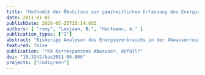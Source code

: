 ```yaml
---
title: "Methodik der Ökobilanz zur ganzheitlichen Erfassung des Energieverbrauchs in der Abwasserreinigung"
date: 2011-01-01
publishDate: 2020-05-25T15:14:06Z
authors: [ "remy", "Lesjean, B.", "Hartmann, A." ]
publication_types: ["2"]
abstract: "Bisherige Analysen des Energieverbrauchs in der Abwasserreinigung beschränken sich oft auf die naheliegende Erfassung des Stromverbrauchs. Im Sinne einer ganzheitlichen Betrachtung sollten aber auch andere Formen der Energie erfasst werden, wie zum Beispiel für die Herstellung von benötigten Chemikalien wie Flockungs- und Flockungshilfsmittel, beim Transport des zu entsorgenden Schlamms oder für zusätzliche Brennstoffe bei der Klärschlammtrocknung. Dafür ist die Erweiterung der Grenzen des zu betrachtenden Systems auf vor- und nachgelagerte Prozesse notwendig, um alle relevanten Beiträge zum Energieverbrauch zu berücksichtigen. Zudem können so auch die verschiedenen Sekundärprodukte der Abwasserreinigung erfasst werden: die Stromproduktion aus Faulgas, die Rückführung von Nährstoffen und Wasser in die Landwirtschaft oder die Substitution von fossilen Brennstoffen in der thermischen Klärschlammentsorgung. Ein geeignetes Instrument für diese Betrachtungsweise ist die Methodik der Ökobilanz nach ISO 14040/44. Mit dieser Methodik lassen sich alle unterschiedlichen Energieformen und Sekundärfunktionen abbilden und in einheitlichen Indikatoren darstellen, ergänzt durch weitere Umweltwirkungen wie den Treibhauseffekt."
featured: false
publication: "*KA Korrespondenz Abwasser, Abfall*"
doi: "10.3242/kae2011.06.006"
projects: ["codigreen"]
---
```


